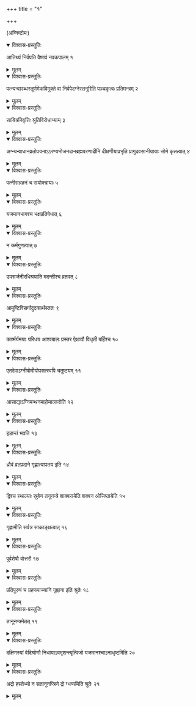+++
title = "१"

+++
  
(अग्निष्टोमः)



<details open><summary>विश्वास-प्रस्तुतिः</summary>

आतिथ्यं निर्वपति वैष्णवं नवकपालम् १
</details>

<details><summary>मूलम्</summary>

आतिथ्यं निर्वपति वैष्णवं नवकपालम् १
</details>


<details open><summary>विश्वास-प्रस्तुतिः</summary>

पत्न्यन्वारब्धस्तूर्णमेकविमुक्ते वा निर्वपेदग्नेस्तनूरिति पञ्चकृत्वः प्रतिमन्त्रम् २
</details>

<details><summary>मूलम्</summary>

पत्न्यन्वारब्धस्तूर्णमेकविमुक्ते वा निर्वपेदग्नेस्तनूरिति पञ्चकृत्वः प्रतिमन्त्रम् २
</details>


<details open><summary>विश्वास-प्रस्तुतिः</summary>

सावित्रनिवृत्तिः श्रुतिविरोधाभ्याम् ३
</details>

<details><summary>मूलम्</summary>

सावित्रनिवृत्तिः श्रुतिविरोधाभ्याम् ३
</details>


<details open><summary>विश्वास-प्रस्तुतिः</summary>

अग्न्यन्वाधानव्रतोपयनाऽऽरण्यभोजनदानब्रह्मवरणादीनि दीक्षणीयाप्रभृति प्रागुदवसानीयायाः सोमे कृतत्वात् ४
</details>

<details><summary>मूलम्</summary>

अग्न्यन्वाधानव्रतोपयनाऽऽरण्यभोजनदानब्रह्मवरणादीनि दीक्षणीयाप्रभृति प्रागुदवसानीयायाः सोमे कृतत्वात् ४
</details>


<details open><summary>विश्वास-प्रस्तुतिः</summary>

पत्नीसन्नहनं च सयोक्त्रायाः ५
</details>

<details><summary>मूलम्</summary>

पत्नीसन्नहनं च सयोक्त्रायाः ५
</details>


<details open><summary>विश्वास-प्रस्तुतिः</summary>

यजमानभागश्च भक्षप्रतिषेधात् ६
</details>

<details><summary>मूलम्</summary>

यजमानभागश्च भक्षप्रतिषेधात् ६
</details>


<details open><summary>विश्वास-प्रस्तुतिः</summary>

न कर्मगुणत्वात् ७
</details>

<details><summary>मूलम्</summary>

न कर्मगुणत्वात् ७
</details>


<details open><summary>विश्वास-प्रस्तुतिः</summary>

 उपसर्जनीरधिश्रयाति मदन्तीश्च व्रतवत् ८
</details>

<details><summary>मूलम्</summary>

 उपसर्जनीरधिश्रयाति मदन्तीश्च व्रतवत् ८
</details>


<details open><summary>विश्वास-प्रस्तुतिः</summary>

आमुष्टिविसर्गादुदकार्थस्ततः ९
</details>

<details><summary>मूलम्</summary>

आमुष्टिविसर्गादुदकार्थस्ततः ९
</details>


<details open><summary>विश्वास-प्रस्तुतिः</summary>

कार्ष्मर्यमयाः परिधय आश्वबालः प्रस्तर ऐक्षव्यौ विधृती बर्हिश्च १०
</details>

<details><summary>मूलम्</summary>

कार्ष्मर्यमयाः परिधय आश्वबालः प्रस्तर ऐक्षव्यौ विधृती बर्हिश्च १०
</details>


<details open><summary>विश्वास-प्रस्तुतिः</summary>

एतदेवाऽग्नीषोमीयोपसत्स्वपि चतुष्टयम् ११
</details>

<details><summary>मूलम्</summary>

एतदेवाऽग्नीषोमीयोपसत्स्वपि चतुष्टयम् ११
</details>


<details open><summary>विश्वास-प्रस्तुतिः</summary>

आसाद्याऽग्निमन्थनमाहोमात्करोति १२
</details>

<details><summary>मूलम्</summary>

आसाद्याऽग्निमन्थनमाहोमात्करोति १२
</details>


<details open><summary>विश्वास-प्रस्तुतिः</summary>

इडान्तं भवति १३
</details>

<details><summary>मूलम्</summary>

इडान्तं भवति १३
</details>


<details open><summary>विश्वास-प्रस्तुतिः</summary>

ध्रौवं व्रतप्रदाने गृह्णात्यापतय इति १४
</details>

<details><summary>मूलम्</summary>

ध्रौवं व्रतप्रदाने गृह्णात्यापतय इति १४
</details>


<details open><summary>विश्वास-प्रस्तुतिः</summary>

द्विश्च स्थाल्याः स्रुवेण तनूनप्त्रे शाक्वरायेति शक्वन ओजिष्ठायेति १५
</details>

<details><summary>मूलम्</summary>

द्विश्च स्थाल्याः स्रुवेण तनूनप्त्रे शाक्वरायेति शक्वन ओजिष्ठायेति १५
</details>


<details open><summary>विश्वास-प्रस्तुतिः</summary>

गृह्णामीति सर्वत्र साकाङ्क्षत्वात् १६
</details>

<details><summary>मूलम्</summary>

गृह्णामीति सर्वत्र साकाङ्क्षत्वात् १६
</details>


<details open><summary>विश्वास-प्रस्तुतिः</summary>

पूर्वशेषौ वोत्तरौ १७
</details>

<details><summary>मूलम्</summary>

पूर्वशेषौ वोत्तरौ १७
</details>


<details open><summary>विश्वास-प्रस्तुतिः</summary>

प्रतिपुरुषं च ग्रहणमाज्यानि गृह्णाना इति श्रुतेः १८
</details>

<details><summary>मूलम्</summary>

प्रतिपुरुषं च ग्रहणमाज्यानि गृह्णाना इति श्रुतेः १८
</details>


<details open><summary>विश्वास-प्रस्तुतिः</summary>

तानूनप्त्रमेतत् १९
</details>

<details><summary>मूलम्</summary>

तानूनप्त्रमेतत् १९
</details>


<details open><summary>विश्वास-प्रस्तुतिः</summary>

दक्षिणस्यां वेदिश्रोणौ निधायाऽवमृशन्त्यृत्विजो यजमानश्चाऽनाधृष्टमिति २०
</details>

<details><summary>मूलम्</summary>

दक्षिणस्यां वेदिश्रोणौ निधायाऽवमृशन्त्यृत्विजो यजमानश्चाऽनाधृष्टमिति २०
</details>


<details open><summary>विश्वास-प्रस्तुतिः</summary>

अद्रो हस्तेभ्यो न सतानूनप्त्रिणे द्रो ग्धव्यमिति श्रुतेः २१
</details>

<details><summary>मूलम्</summary>

अद्रो हस्तेभ्यो न सतानूनप्त्रिणे द्रो ग्धव्यमिति श्रुतेः २१
</details>
